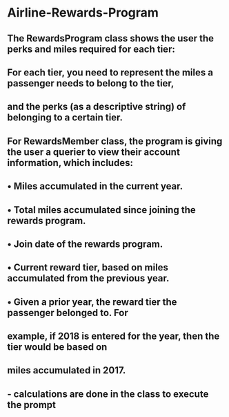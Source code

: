 # Airline-Rewards-Program
## The RewardsProgram class shows the user the perks and miles required for each tier:
## For each tier, you need to represent the miles a passenger needs to belong to the tier, 
## and the perks (as a descriptive string) of belonging to a certain tier.

## For RewardsMember class, the program is giving the user a querier to view their account information, which includes: 
## • Miles accumulated in the current year. 
## • Total miles accumulated since joining the rewards program.
## • Join date of the rewards program.
## • Current reward tier, based on miles accumulated from the previous year. 
## • Given a prior year, the reward tier the passenger belonged to. For
##   example, if 2018 is entered for the year, then the tier would be based on
##   miles accumulated in 2017.
## - calculations are done in the class to execute the prompt
